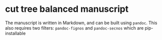 # cut tree balanced manuscript

The manuscript is written in Markdown, and can be built using `pandoc`. This also requires two filters: `pandoc-fignos` and `pandoc-secnos` which are pip-installable